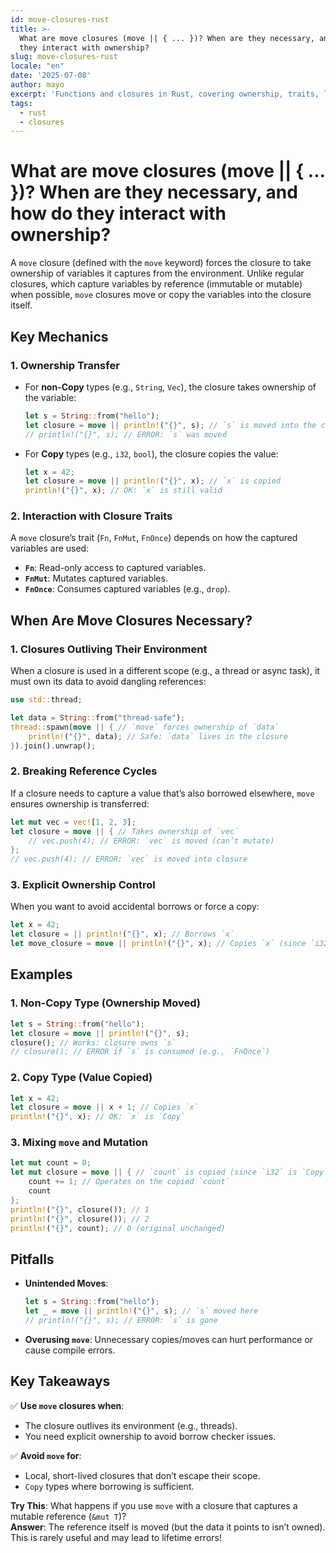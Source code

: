 ```yaml
---
id: move-closures-rust
title: >-
  What are move closures (move || { ... })? When are they necessary, and how do
  they interact with ownership?
slug: move-closures-rust
locale: "en"
date: '2025-07-08'
author: mayo
excerpt: 'Functions and closures in Rust, covering ownership, traits, lifetimes'
tags:
  - rust
  - closures
---
```


# What are move closures (move || { ... })? When are they necessary, and how do they interact with ownership?

A `move` closure (defined with the `move` keyword) forces the closure to take ownership of variables it captures from the environment. Unlike regular closures, which capture variables by reference (immutable or mutable) when possible, `move` closures move or copy the variables into the closure itself.

## Key Mechanics

### 1. Ownership Transfer

- For **non-Copy** types (e.g., `String`, `Vec`), the closure takes ownership of the variable:
  ```rust
  let s = String::from("hello");
  let closure = move || println!("{}", s); // `s` is moved into the closure
  // println!("{}", s); // ERROR: `s` was moved
  ```

- For **Copy** types (e.g., `i32`, `bool`), the closure copies the value:
  ```rust
  let x = 42;
  let closure = move || println!("{}", x); // `x` is copied
  println!("{}", x); // OK: `x` is still valid
  ```

### 2. Interaction with Closure Traits

A `move` closure’s trait (`Fn`, `FnMut`, `FnOnce`) depends on how the captured variables are used:

- **`Fn`**: Read-only access to captured variables.
- **`FnMut`**: Mutates captured variables.
- **`FnOnce`**: Consumes captured variables (e.g., `drop`).

## When Are Move Closures Necessary?

### 1. Closures Outliving Their Environment

When a closure is used in a different scope (e.g., a thread or async task), it must own its data to avoid dangling references:
```rust
use std::thread;

let data = String::from("thread-safe");
thread::spawn(move || { // `move` forces ownership of `data`
    println!("{}", data); // Safe: `data` lives in the closure
}).join().unwrap();
```

### 2. Breaking Reference Cycles

If a closure needs to capture a value that’s also borrowed elsewhere, `move` ensures ownership is transferred:
```rust
let mut vec = vec![1, 2, 3];
let closure = move || { // Takes ownership of `vec`
    // vec.push(4); // ERROR: `vec` is moved (can’t mutate)
};
// vec.push(4); // ERROR: `vec` is moved into closure
```

### 3. Explicit Ownership Control

When you want to avoid accidental borrows or force a copy:
```rust
let x = 42;
let closure = || println!("{}", x); // Borrows `x`
let move_closure = move || println!("{}", x); // Copies `x` (since `i32` is `Copy`)
```

## Examples

### 1. Non-Copy Type (Ownership Moved)
```rust
let s = String::from("hello");
let closure = move || println!("{}", s);
closure(); // Works: closure owns `s`
// closure(); // ERROR if `s` is consumed (e.g., `FnOnce`)
```

### 2. Copy Type (Value Copied)
```rust
let x = 42;
let closure = move || x + 1; // Copies `x`
println!("{}", x); // OK: `x` is `Copy`
```

### 3. Mixing `move` and Mutation
```rust
let mut count = 0;
let mut closure = move || { // `count` is copied (since `i32` is `Copy`)
    count += 1; // Operates on the copied `count`
    count
};
println!("{}", closure()); // 1
println!("{}", closure()); // 2
println!("{}", count); // 0 (original unchanged)
```

## Pitfalls

- **Unintended Moves**:
  ```rust
  let s = String::from("hello");
  let _ = move || println!("{}", s); // `s` moved here
  // println!("{}", s); // ERROR: `s` is gone
  ```

- **Overusing `move`**:
  Unnecessary copies/moves can hurt performance or cause compile errors.

## Key Takeaways

✅ **Use `move` closures when**:
- The closure outlives its environment (e.g., threads).
- You need explicit ownership to avoid borrow checker issues.

✅ **Avoid `move` for**:
- Local, short-lived closures that don’t escape their scope.
- `Copy` types where borrowing is sufficient.

**Try This**: What happens if you use `move` with a closure that captures a mutable reference (`&mut T`)?  
**Answer**: The reference itself is moved (but the data it points to isn’t owned). This is rarely useful and may lead to lifetime errors!
